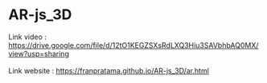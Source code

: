 # AR-js_3D

Link video : https://drive.google.com/file/d/12tO1KEGZSXsRdLXQ3Hiu3SAVbhbAQ0MX/view?usp=sharing
<br><br>
Link website : https://franpratama.github.io/AR-js_3D/ar.html
